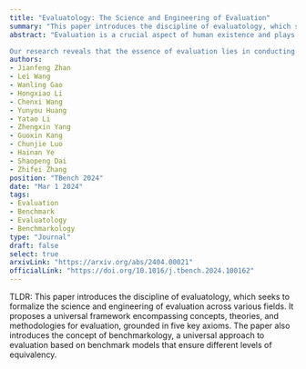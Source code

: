 ```yaml
---
title: "Evaluatology: The Science and Engineering of Evaluation"
summary: "This paper introduces the discipline of evaluatology, which seeks to formalize the science and engineering of evaluation across various fields. It proposes a universal framework encompassing concepts, theories, and methodologies for evaluation, grounded in five key axioms. The paper also introduces the concept of benchmarkology, a universal approach to evaluation based on benchmark models that ensure different levels of equivalency."
abstract: "Evaluation is a crucial aspect of human existence and plays a vital role in each field. However, it is often approached in an empirical and ad-hoc manner, lacking consensus on universal concepts, terminologies, theories, and methodologies. This lack of agreement has significant consequences. This article aims to formally introduce the discipline of evaluatology, which encompasses the science and engineering of evaluation. We propose a universal framework for evaluation, encompassing concepts, terminologies, theories, and methodologies that can be applied across various disciplines, if not all disciplines.

Our research reveals that the essence of evaluation lies in conducting experiments that intentionally apply a well-defined evaluation condition to individuals or systems under scrutiny, which we refer to as the subjects. This process allows for the creation of an evaluation system or model. By measuring and/or testing this evaluation system or model, we can infer the impact of different subjects. Derived from the essence of evaluation, we propose five axioms focusing on key aspects of evaluation outcomes as the foundational evaluation theory. These axioms serve as the bedrock upon which we build universal evaluation theories and methodologies. When evaluating a single subject, it is crucial to create evaluation conditions with different levels of equivalency. By applying these conditions to diverse subjects, we can establish reference evaluation models. These models allow us to alter a single independent variable at a time while keeping all other variables as controls. When evaluating complex scenarios, the key lies in establishing a series of evaluation models that maintain transitivity. Building upon the science of evaluation, we propose a formal definition of a benchmark as a simplified and sampled evaluation condition that guarantees different levels of equivalency. This concept serves as the cornerstone for a universal benchmark-based engineering approach to evaluation across various disciplines, which we refer to as benchmarkology."
authors:
- Jianfeng Zhan
- Lei Wang
- Wanling Gao
- Hongxiao Li
- Chenxi Wang
- Yunyou Huang
- Yatao Li
- Zhengxin Yang
- Guoxin Kang
- Chunjie Luo
- Hainan Ye
- Shaopeng Dai
- Zhifei Zhang
position: "TBench 2024"
date: "Mar 1 2024"
tags:
- Evaluation
- Benchmark
- Evaluatology
- Benchmarkology
type: "Journal"
draft: false
select: true
arxivLink: "https://arxiv.org/abs/2404.00021"
officialLink: "https://doi.org/10.1016/j.tbench.2024.100162"
---
```


TLDR: This paper introduces the discipline of evaluatology, which seeks to formalize the science and engineering of evaluation across various fields. It proposes a universal framework encompassing concepts, theories, and methodologies for evaluation, grounded in five key axioms. The paper also introduces the concept of benchmarkology, a universal approach to evaluation based on benchmark models that ensure different levels of equivalency.